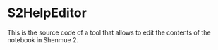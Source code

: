# S2HelpEditor

This is the source code of a tool that allows to edit the contents of the notebook in Shenmue 2.
